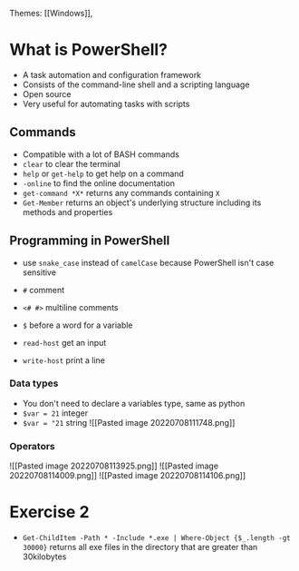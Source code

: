 Themes: [[Windows]], 

# What is PowerShell?
- A task automation and configuration framework
- Consists of the command-line shell and a scripting language
- Open source
- Very useful for automating tasks with scripts

## Commands
- Compatible with a lot of BASH commands
- `clear` to clear the terminal
- `help` or `get-help` to get help on a command
- `-online` to find the online documentation
- `get-command *X*` returns any commands containing `X`
- `Get-Member` returns an object's underlying structure including its methods and properties

## Programming in PowerShell
- use `snake_case` instead of `camelCase` because PowerShell isn't case sensitive
- `#` comment
- `<# #>` multiline comments
- `$` before a word for a variable

- `read-host` get an input
- `write-host` print a line

### Data types
- You don't need to declare a variables type, same as python
- `$var = 21` integer
- `$var = "21` string
![[Pasted image 20220708111748.png]]
### Operators
![[Pasted image 20220708113925.png]]
![[Pasted image 20220708114009.png]]
![[Pasted image 20220708114106.png]]


# Exercise 2
- `Get-ChildItem -Path * -Include *.exe | Where-Object {$_.length -gt 30000}` returns all exe files in the directory that are greater than 30kilobytes

